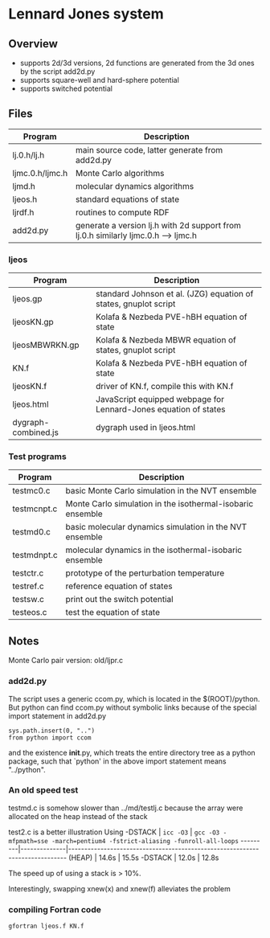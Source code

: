 # Lennard Jones system #


## Overview ##

* supports 2d/3d versions, 2d functions are generated
  from the 3d ones by the script add2d.py
* supports square-well and hard-sphere potential
* supports switched potential


## Files ##

  Program             | Description
----------------------|------------------------------------------------------------
  lj.0.h/lj.h         | main source code, latter generate from add2d.py
  ljmc.0.h/ljmc.h     | Monte Carlo algorithms
  ljmd.h              | molecular dynamics algorithms
  ljeos.h             | standard equations of state
  ljrdf.h             | routines to compute RDF
  add2d.py            | generate a version lj.h with 2d support from lj.0.h similarly ljmc.0.h --> ljmc.h

### ljeos ###

  Program             | Description
----------------------|------------------------------------------------------------
  ljeos.gp            | standard Johnson et al. (JZG) equation of states, gnuplot script
  ljeosKN.gp          | Kolafa & Nezbeda PVE-hBH equation of state
  ljeosMBWRKN.gp      | Kolafa & Nezbeda MBWR equation of states, gnuplot script
  KN.f                | Kolafa & Nezbeda PVE-hBH equation of state
  ljeosKN.f           | driver of KN.f, compile this with KN.f
  ljeos.html          | JavaScript equipped webpage for Lennard-Jones equation of states
  dygraph-combined.js | dygraph used in ljeos.html

### Test programs ###

  Program             | Description
----------------------|------------------------------------------------------------
  testmc0.c           | basic Monte Carlo simulation in the NVT ensemble
  testmcnpt.c         | Monte Carlo simulation in the isothermal-isobaric ensemble
  testmd0.c           | basic molecular dynamics simulation in the NVT ensemble
  testmdnpt.c         | molecular dynamics in the isothermal-isobaric ensemble
  testctr.c           | prototype of the perturbation temperature
  testref.c           | reference equation of states
  testsw.c            | print out the switch potential
  testeos.c           | test the equation of state


## Notes ##

Monte Carlo pair version: old/ljpr.c

### add2d.py ###

The script uses a generic ccom.py, which is located in the $(ROOT)/python.
But python can find ccom.py without symbolic links because of the
special import statement in add2d.py

```
sys.path.insert(0, "..")
from python import ccom
```

and the existence __init__.py, which treats the entire directory tree
as a python package, such that `python' in the above import statement
means "../python".



### An old speed test ###

testmd.c is somehow slower than ../md/testlj.c
because the array were allocated on the heap instead of the stack

test2.c is a better illustration
Using -DSTACK
         | `icc -O3`    | `gcc -O3 -mfpmath=sse -march=pentium4 -fstrict-aliasing -funroll-all-loops`
---------|--------------|-----------------------------------------------------------------------------
 (HEAP)  | 14.6s        | 15.5s
-DSTACK  | 12.0s        | 12.8s

The speed up of using a stack is > 10%.

Interestingly, swapping xnew(x) and xnew(f) alleviates the problem


### compiling Fortran code ###

```
gfortran ljeos.f KN.f
```
